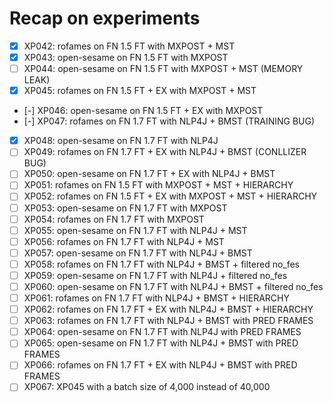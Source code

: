 # Recap on experiments

- [x] XP042: rofames on FN 1.5 FT with MXPOST + MST
- [x] XP043: open-sesame on FN 1.5 FT with MXPOST
- [ ] XP044: open-sesame on FN 1.5 FT with MXPOST + MST (MEMORY LEAK)
- [x] XP045: rofames on FN 1.5 FT + EX with MXPOST + MST
- [-] XP046: open-sesame on FN 1.5 FT + EX with MXPOST
- [-] XP047: rofames on FN 1.7 FT with NLP4J + BMST (TRAINING BUG)
- [x] XP048: open-sesame on FN 1.7 FT with NLP4J
- [ ] XP049: rofames on FN 1.7 FT + EX with NLP4J + BMST (CONLLIZER BUG)
- [ ] XP050: open-sesame on FN 1.7 FT + EX with NLP4J + BMST
- [ ] XP051: rofames on FN 1.5 FT with MXPOST + MST + HIERARCHY
- [ ] XP052: rofames on FN 1.5 FT + EX with MXPOST + MST + HIERARCHY
- [ ] XP053: open-sesame on FN 1.7 FT with MXPOST
- [ ] XP054: rofames on FN 1.7 FT with MXPOST
- [ ] XP055: open-sesame on FN 1.7 FT with NLP4J + MST
- [ ] XP056: rofames on FN 1.7 FT with NLP4J + MST
- [ ] XP057: open-sesame on FN 1.7 FT with NLP4J + BMST
- [ ] XP058: rofames on FN 1.7 FT with NLP4J + BMST + filtered no_fes
- [ ] XP059: open-sesame on FN 1.7 FT with NLP4J + filtered no_fes
- [ ] XP060: open-sesame on FN 1.7 FT with NLP4J + BMST + filtered no_fes
- [ ] XP061: rofames on FN 1.7 FT with NLP4J + BMST + HIERARCHY
- [ ] XP062: rofames on FN 1.7 FT + EX with NLP4J + BMST + HIERARCHY
- [ ] XP063: rofames on FN 1.7 FT with NLP4J + BMST with PRED FRAMES
- [ ] XP064: open-sesame on FN 1.7 FT with NLP4J with PRED FRAMES
- [ ] XP065: open-sesame on FN 1.7 FT with NLP4J + BMST with PRED FRAMES
- [ ] XP066: rofames on FN 1.7 FT + EX with NLP4J + BMST with PRED FRAMES
- [ ] XP067: XP045 with a batch size of 4,000 instead of 40,000
